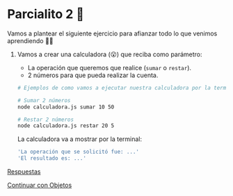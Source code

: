 # Parcialito 2 🙊

Vamos a plantear el siguiente ejercicio para afianzar todo lo que venimos aprendiendo 💪🏼

1. Vamos a crear una calculadora (😮) que reciba como parámetro:

    * La operación que queremos que realice (`sumar` o `restar`).
    * 2 números para que pueda realizar la cuenta.

    ```bash
    # Ejemplos de como vamos a ejecutar nuestra calculadora por la terminal

    # Sumar 2 números
    node calculadora.js sumar 10 50

    # Restar 2 números
    node calculadora.js restar 20 5
    ```

    La calculadora va a mostrar por la terminal:

    ```bash
    'La operación que se solicitó fue: ...'
    'El resultado es: ...'
    ```

[Respuestas](/respuestas/10.js)

[Continuar con Objetos](/ejercicios/conceptuales/11.md)
